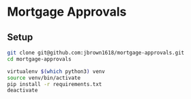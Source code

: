 # Mortgage Approvals

## Setup

```bash
git clone git@github.com:jbrown1618/mortgage-approvals.git
cd mortgage-approvals

virtualenv $(which python3) venv
source venv/bin/activate
pip install -r requirements.txt
deactivate
```